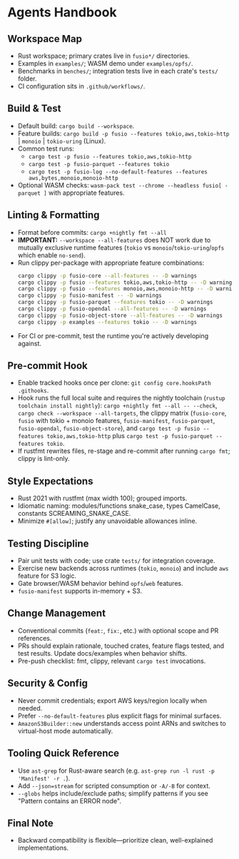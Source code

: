 # Agents Handbook

## Workspace Map
- Rust workspace; primary crates live in `fusio*/` directories.
- Examples in `examples/`; WASM demo under `examples/opfs/`.
- Benchmarks in `benches/`; integration tests live in each crate's `tests/` folder.
- CI configuration sits in `.github/workflows/`.

## Build & Test
- Default build: `cargo build --workspace`.
- Feature builds: `cargo build -p fusio --features tokio,aws,tokio-http` | `monoio` | `tokio-uring` (Linux).
- Common test runs:
  - `cargo test -p fusio --features tokio,aws,tokio-http`
  - `cargo test -p fusio-parquet --features tokio`
  - `cargo test -p fusio-log --no-default-features --features aws,bytes,monoio,monoio-http`
- Optional WASM checks: `wasm-pack test --chrome --headless fusio[ -parquet ]` with appropriate features.

## Linting & Formatting
- Format before commits: `cargo +nightly fmt --all`
- **IMPORTANT:** `--workspace --all-features` does NOT work due to mutually exclusive runtime features (`tokio` vs `monoio`/`tokio-uring`/`opfs` which enable `no-send`).
- Run clippy per-package with appropriate feature combinations:
  ```bash
  cargo clippy -p fusio-core --all-features -- -D warnings
  cargo clippy -p fusio --features tokio,aws,tokio-http -- -D warnings
  cargo clippy -p fusio --features monoio,aws,monoio-http -- -D warnings
  cargo clippy -p fusio-manifest -- -D warnings
  cargo clippy -p fusio-parquet --features tokio -- -D warnings
  cargo clippy -p fusio-opendal --all-features -- -D warnings
  cargo clippy -p fusio-object-store --all-features -- -D warnings
  cargo clippy -p examples --features tokio -- -D warnings
  ```
- For CI or pre-commit, test the runtime you're actively developing against.

## Pre-commit Hook
- Enable tracked hooks once per clone: `git config core.hooksPath .githooks`.
- Hook runs the full local suite and requires the nightly toolchain (`rustup toolchain install nightly`): `cargo +nightly fmt --all -- --check`, `cargo check --workspace --all-targets`, the clippy matrix (`fusio-core`, `fusio` with tokio + monoio features, `fusio-manifest`, `fusio-parquet`, `fusio-opendal`, `fusio-object-store`), and `cargo test -p fusio --features tokio,aws,tokio-http` plus `cargo test -p fusio-parquet --features tokio`.
- If rustfmt rewrites files, re-stage and re-commit after running `cargo fmt`; clippy is lint-only.

## Style Expectations
- Rust 2021 with rustfmt (max width 100); grouped imports.
- Idiomatic naming: modules/functions snake_case, types CamelCase, constants SCREAMING_SNAKE_CASE.
- Minimize `#[allow]`; justify any unavoidable allowances inline.

## Testing Discipline
- Pair unit tests with code; use crate `tests/` for integration coverage.
- Exercise new backends across runtimes (`tokio`, `monoio`) and include `aws` feature for S3 logic.
- Gate browser/WASM behavior behind `opfs`/`web` features.
- `fusio-manifest` supports in-memory + S3.

## Change Management
- Conventional commits (`feat:`, `fix:`, etc.) with optional scope and PR references.
- PRs should explain rationale, touched crates, feature flags tested, and test results. Update docs/examples when behavior shifts.
- Pre-push checklist: fmt, clippy, relevant `cargo test` invocations.

## Security & Config
- Never commit credentials; export AWS keys/region locally when needed.
- Prefer `--no-default-features` plus explicit flags for minimal surfaces.
- `AmazonS3Builder::new` understands access point ARNs and switches to virtual-host mode automatically.

## Tooling Quick Reference
- Use `ast-grep` for Rust-aware search (e.g. `ast-grep run -l rust -p 'Manifest' -r .`).
- Add `--json=stream` for scripted consumption or `-A/-B` for context.
- `--globs` helps include/exclude paths; simplify patterns if you see "Pattern contains an ERROR node".

## Final Note
- Backward compatibility is flexible—prioritize clean, well-explained implementations.
